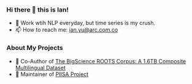 ### Hi there 👋 this is Ian!

- 🔡 Work wtih NLP everyday, but time series is my crush. 
- 📫 How to reach me: [ian.yu@arc.com.co](mailto:ian.yu@arc.com.co)

### About My Projects
- 🔭 Co-Author of [The BigScience ROOTS Corpus: A 1.6TB Composite Multilingual Dataset](https://openreview.net/forum?id=UoEw6KigkUn&referrer=%5BAuthor%20Console%5D(%2Fgroup%3Fid%3DNeurIPS.cc%2F2022%2FTrack%2FDatasets_and_Benchmarks%2FAuthors%23author-tasks)&t=1655296778199)
- 🌱 Maintainer of [PIISA Project](https://github.com/piisa)

<!--
**ianyu93/ianyu93** is a ✨ _special_ ✨ repository because its `README.md` (this file) appears on your GitHub profile.

Here are some ideas to get you started:

- 🔭 I’m currently working on ...
- 🌱 I’m currently learning ...
- 👯 I’m looking to collaborate on ...
- 🤔 I’m looking for help with ...
- 💬 Ask me about ...
- 📫 How to reach me: ...
- 😄 Pronouns: ...
- ⚡ Fun fact: ...
-->
